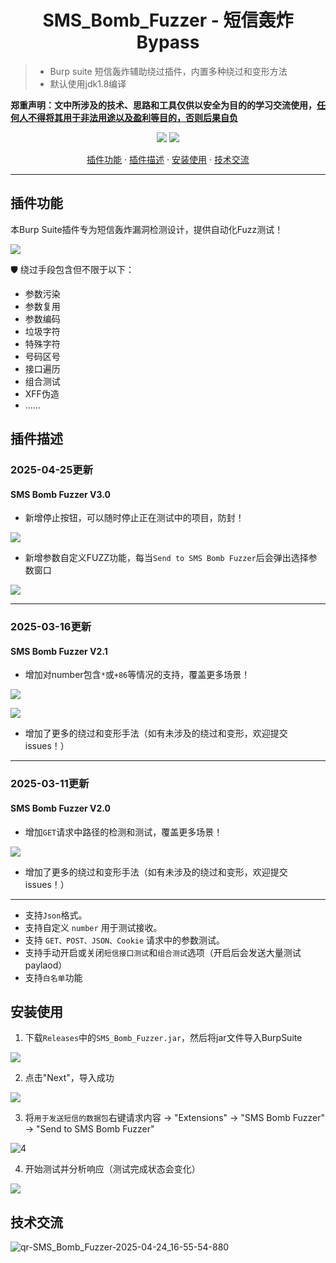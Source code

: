 <h1 align="center">SMS_Bomb_Fuzzer - 短信轰炸 Bypass</h1>

>* Burp suite 短信轰炸辅助绕过插件，内置多种绕过和变形方法
>* 默认使用jdk1.8编译

**郑重声明：文中所涉及的技术、思路和工具仅供以安全为目的的学习交流使用，<u>任何人不得将其用于非法用途以及盈利等目的，否则后果自负</u>** 
<p align="center">
<a href="https://github.com/yuziiiiiiiiii/SMS_Bomb_Fuzzer"><img src="https://img.shields.io/badge/Burp%20Suite-Extension-orange"></a>
<a href="https://github.com/yuziiiiiiiiii/SMS_Bomb_Fuzzer"><img  src="https://goreportcard.com/badge/github.com/projectdiscovery/httpx"></a>
</p>
<p align="center"><a href="#插件功能">插件功能</a> · <a href="#插件描述">插件描述</a> · <a href="#安装使用">安装使用</a> · <a href="#技术交流">技术交流</a></p>

---

## 插件功能

本Burp Suite插件专为短信轰炸漏洞检测设计，提供自动化Fuzz测试！

![](https://gitee.com/yuziiiiiiiiii/blog/raw/master/img/20250307005532861.webp)

🛡️ 绕过手段包含但不限于以下：

* 参数污染
* 参数复用
* 参数编码
* 垃圾字符
* 特殊字符
* 号码区号
* 接口遍历
* 组合测试
* XFF伪造
* ......

## 插件描述

### 2025-04-25更新
#### SMS Bomb Fuzzer V3.0
* 新增停止按钮，可以随时停止正在测试中的项目，防封！

![](https://github.com/user-attachments/assets/572ea117-caa7-46b2-b949-043f9ab4f6e2)

* 新增参数自定义FUZZ功能，每当`Send to SMS Bomb Fuzzer`后会弹出选择参数窗口

![](https://github.com/user-attachments/assets/b25a6734-07da-4707-81cd-9a18d1479ee6)

**********

### 2025-03-16更新
#### SMS Bomb Fuzzer V2.1
* 增加对number包含`*`或`+86`等情况的支持，覆盖更多场景！

![](https://gitee.com/yuziiiiiiiiii/blog/raw/master/img/20250316012811196.webp)

![](https://gitee.com/yuziiiiiiiiii/blog/raw/master/img/20250316012843443.webp)

* 增加了更多的绕过和变形手法（如有未涉及的绕过和变形，欢迎提交issues！）

**********

### 2025-03-11更新
#### SMS Bomb Fuzzer V2.0
* 增加`GET`请求中路径的检测和测试，覆盖更多场景！

![](https://gitee.com/yuziiiiiiiiii/blog/raw/master/img/20250311235707242.webp)

* 增加了更多的绕过和变形手法（如有未涉及的绕过和变形，欢迎提交issues！）

**********

* 支持`Json`格式。
* 支持自定义 `number` 用于测试接收。
* 支持 `GET、POST、JSON、Cookie` 请求中的参数测试。
* 支持手动开启或关闭`短信接口测试`和`组合测试`选项（开启后会发送大量测试paylaod）
* 支持`白名单`功能

## 安装使用

1. 下载`Releases`中的`SMS_Bomb_Fuzzer.jar`，然后将jar文件导入BurpSuite

![](https://gitee.com/yuziiiiiiiiii/blog/raw/master/img/20250307012034724.webp)

2. 点击"Next"，导入成功

![](https://gitee.com/yuziiiiiiiiii/blog/raw/master/img/20250308003410006.webp)

3. 将`用于发送短信的数据包`右键请求内容 → "Extensions" → "SMS Bomb Fuzzer" → "Send to SMS Bomb Fuzzer"

![4](https://gitee.com/yuziiiiiiiiii/blog/raw/master/img/20250307014434369.webp)

4. 开始测试并分析响应（测试完成状态会变化）

![](https://gitee.com/yuziiiiiiiiii/blog/raw/master/img/20250307005532861.webp)

## 技术交流

![qr-SMS_Bomb_Fuzzer-2025-04-24_16-55-54-880](https://github.com/user-attachments/assets/188e66a4-3ba2-4816-b0d2-d353832e3c35)
